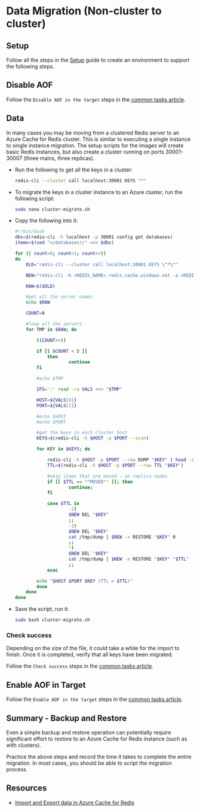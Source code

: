 # Data Migration (Non-cluster to cluster)

## Setup

Follow all the steps in the [Setup](./../05_Appendix/00_Setup.md) guide to create an environment to support the following steps.

## Disable AOF

Follow the `Disable AOF in the target` steps in the [common tasks article](03_DataMigration_Common.md).

## Data

In many cases you may be moving from a clustered Redis server to an Azure Cache for Redis cluster.  This is similar to executing a single instance to single instance migration.  The setup scripts for the images will create basic Redis instances, but also create a cluster running on ports 30001-30007 (three mains, three replicas).

- Run the following to get all the keys in a cluster:

    ```bash
    redis-cli --cluster call localhost:30001 KEYS "*"
    ```

- To migrate the keys in a cluster instance to an Azure cluster, run the following script:

    ```bash
    sudo nano cluster-migrate.sh
    ```

- Copy the following into it:

    ```bash
    #!/bin/bash
    dbs=$(redis-cli -h localhost -p 30001 config get databases)
    items=$(sed "s/databases//" <<< $dbs)

    for (( count=0; count<1; count++))
    do
        OLD="redis-cli --cluster call localhost:30001 KEYS \"*\""

        NEW="redis-cli -h <REDIS_NAME>.redis.cache.windows.net -a <REDIS_KEY>"

        RAW=$($OLD)

        #get all the server names
        echo $RAW

        COUNT=0

        #loop all the servers
        for TMP in $RAW; do

            ((COUNT++))

            if [[ $COUNT < 5 ]]
                then
                        continue
            fi

            #echo $TMP

            IFS=':' read -ra VALS <<< "$TMP"

            HOST=${VALS[0]}
            PORT=${VALS[1]}

            #echo $HOST
            #echo $PORT

            #get the keys in each cluster host
            KEYS=$(redis-cli -h $HOST -p $PORT --scan)

            for KEY in $KEYS; do

                redis-cli -h $HOST -p $PORT --raw DUMP "$KEY" | head -c-1 > /tmp/dump
                TTL=$(redis-cli -h $HOST -p $PORT --raw TTL "$KEY")

                #skip items that are moved - on replica nodes
                if [[ $TTL == *"MOVED"* ]]; then
                        continue;
                fi

                case $TTL in
                        -2)
                        $NEW DEL "$KEY"
                        ;;
                        -1)
                        $NEW DEL "$KEY"
                        cat /tmp/dump | $NEW -x RESTORE "$KEY" 0
                        ;;
                        *)
                        $NEW DEL "$KEY"
                        cat /tmp/dump | $NEW -x RESTORE "$KEY" "$TTL"
                        ;;
                esac

            echo "$HOST $PORT $KEY (TTL = $TTL)"
            done
        done
    done
    ```

- Save the script, run it:

    ```bash
    sudo bash cluster-migrate.sh
    ```

### Check success

Depending on the size of the file, it could take a while for the import to finish.  Once it is completed, verify that all keys have been migrated.

Follow the `Check success` steps in the [common tasks article](03_DataMigration_Common.md).

## Enable AOF in Target

Follow the `Enable AOF in the target` steps in the [common tasks article](03_DataMigration_Common.md).

## Summary - Backup and Restore

Even a simple backup and restore operation can potentially require significant effort to restore to an Azure Cache for Redis instance (such as with clusters).

Practice the above steps and record the time it takes to complete the entire migration. In most cases, you should be able to script the migration process.

## Resources

- [Import and Export data in Azure Cache for Redis](https://docs.microsoft.com/en-us/azure/azure-cache-for-redis/cache-how-to-import-export-data)